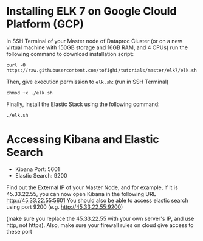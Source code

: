# Installing ELK 7 on Google Clould Platform (GCP)

In SSH Terminal of your Master node of Dataproc Cluster (or on a new virtual machine with 150GB storage and 16GB RAM, and 4 CPUs) run the following command to download installation script:

`curl -O https://raw.githubusercontent.com/tofighi/tutorials/master/elk7/elk.sh`

Then, give execution permission to `elk.sh`: (run in SSH Terminal)

`chmod +x ./elk.sh`

Finally, install the Elastic Stack using the following command:

`./elk.sh`

# Accessing Kibana and Elastic Search

* Kibana Port: 5601
* Elastic Search: 9200

Find out the External IP of your Master Node, and for example, if it is 45.33.22.55, you can now open Kibana in the following URL http://45.33.22.55:5601 
You should also be able to access elastic search using port 9200 (e.g. http://45.33.22.55:9200)

(make sure you replace the 45.33.22.55 with your own server's IP, and use http, not https). Also, make sure your firewall rules on cloud give access to these port
